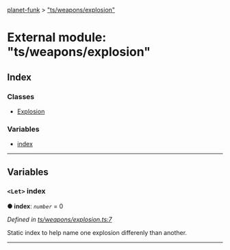 [planet-funk](../README.md) > ["ts/weapons/explosion"](../modules/_ts_weapons_explosion_.md)

# External module: "ts/weapons/explosion"

## Index

### Classes

* [Explosion](../classes/_ts_weapons_explosion_.explosion.md)

### Variables

* [index](_ts_weapons_explosion_.md#index)

---

## Variables

<a id="index"></a>

### `<Let>` index

**● index**: *`number`* = 0

*Defined in [ts/weapons/explosion.ts:7](https://github.com/WilliamRADFunk/planet-funk/blob/9a85fb9/src/ts/weapons/explosion.ts#L7)*

Static index to help name one explosion differenly than another.

___


